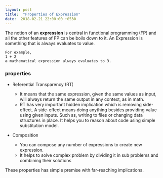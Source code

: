 ```yaml
---
layout: post
title:  "Properties of Expression"
date:  2018-02-21 22:00:00 +0530
---
```


The notion of an **expression** is  central in functional programming (FP) and all the other features of FP can be boils down to it. An Expression is something that is always evaluates to value.

```
For example, 
1 + 2 
a mathematical expression always evaluates to 3.
```

### properties

+ Referential Transparency (RT)
	- It means that the same expression, given the same values as input, will always return the same output in any context, as in math.
	- RT has very important hidden implication which is removing side-effect. A side-effect means doing anything besides providing value using given inputs. Such as, writing to files or changing data structures in place. It helps you to reason about code using simple substitution model.

+ Composition
	- You can compose any number of expressions to create new expression.
	- It helps to solve complex problem by dividing it in sub problems and combining their solutions.
	
These properties has simple premise with far-reaching implications.
